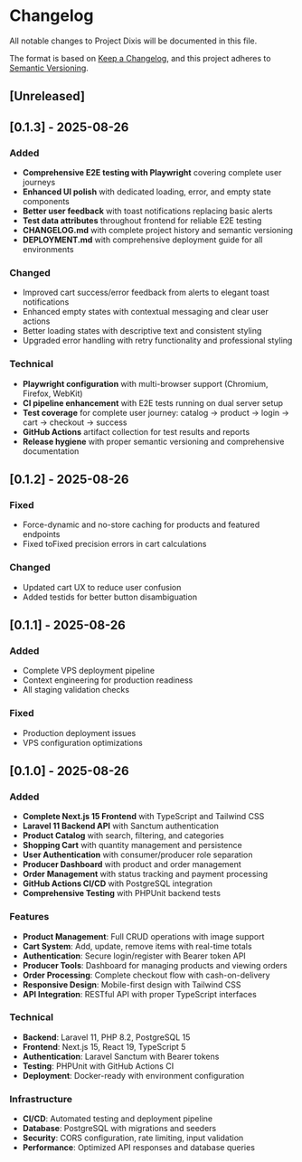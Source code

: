# Changelog

All notable changes to Project Dixis will be documented in this file.

The format is based on [Keep a Changelog](https://keepachangelog.com/en/1.0.0/),
and this project adheres to [Semantic Versioning](https://semver.org/spec/v2.0.0.html).

## [Unreleased]

## [0.1.3] - 2025-08-26

### Added
- **Comprehensive E2E testing with Playwright** covering complete user journeys
- **Enhanced UI polish** with dedicated loading, error, and empty state components
- **Better user feedback** with toast notifications replacing basic alerts
- **Test data attributes** throughout frontend for reliable E2E testing
- **CHANGELOG.md** with complete project history and semantic versioning
- **DEPLOYMENT.md** with comprehensive deployment guide for all environments

### Changed
- Improved cart success/error feedback from alerts to elegant toast notifications
- Enhanced empty states with contextual messaging and clear user actions
- Better loading states with descriptive text and consistent styling
- Upgraded error handling with retry functionality and professional styling

### Technical
- **Playwright configuration** with multi-browser support (Chromium, Firefox, WebKit)
- **CI pipeline enhancement** with E2E tests running on dual server setup
- **Test coverage** for complete user journey: catalog → product → login → cart → checkout → success
- **GitHub Actions** artifact collection for test results and reports
- **Release hygiene** with proper semantic versioning and comprehensive documentation

## [0.1.2] - 2025-08-26

### Fixed
- Force-dynamic and no-store caching for products and featured endpoints
- Fixed toFixed precision errors in cart calculations

### Changed
- Updated cart UX to reduce user confusion
- Added testids for better button disambiguation

## [0.1.1] - 2025-08-26

### Added
- Complete VPS deployment pipeline
- Context engineering for production readiness
- All staging validation checks

### Fixed
- Production deployment issues
- VPS configuration optimizations

## [0.1.0] - 2025-08-26

### Added
- **Complete Next.js 15 Frontend** with TypeScript and Tailwind CSS
- **Laravel 11 Backend API** with Sanctum authentication
- **Product Catalog** with search, filtering, and categories
- **Shopping Cart** with quantity management and persistence
- **User Authentication** with consumer/producer role separation
- **Producer Dashboard** with product and order management
- **Order Management** with status tracking and payment processing
- **GitHub Actions CI/CD** with PostgreSQL integration
- **Comprehensive Testing** with PHPUnit backend tests

### Features
- **Product Management**: Full CRUD operations with image support
- **Cart System**: Add, update, remove items with real-time totals
- **Authentication**: Secure login/register with Bearer token API
- **Producer Tools**: Dashboard for managing products and viewing orders
- **Order Processing**: Complete checkout flow with cash-on-delivery
- **Responsive Design**: Mobile-first design with Tailwind CSS
- **API Integration**: RESTful API with proper TypeScript interfaces

### Technical
- **Backend**: Laravel 11, PHP 8.2, PostgreSQL 15
- **Frontend**: Next.js 15, React 19, TypeScript 5
- **Authentication**: Laravel Sanctum with Bearer tokens
- **Testing**: PHPUnit with GitHub Actions CI
- **Deployment**: Docker-ready with environment configuration

### Infrastructure
- **CI/CD**: Automated testing and deployment pipeline
- **Database**: PostgreSQL with migrations and seeders  
- **Security**: CORS configuration, rate limiting, input validation
- **Performance**: Optimized API responses and database queries